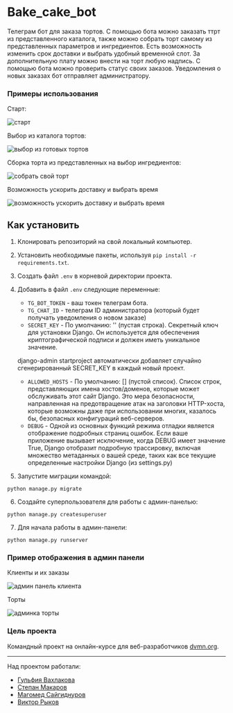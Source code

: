 # Bake_cake_bot

Телеграм бот для заказа тортов. С помощью бота можно заказать ттрт из представленного каталога, также можно собрать торт самому из представленных параметров и ингредиентов. Есть возможность изменить срок доставки и выбрать удобный временной слот. За дополнительную плату можно внести на торт любую надпись. С помощью бота можно проверить статус своих заказов. Уведомления о новых заказах бот отправляет администратору.

### Примеры использования

Старт:

![старт](https://github.com/user-attachments/assets/2037c59a-24ff-4c77-8063-4f6d08c24f3e)

Выбор из каталога тортов:

![выбор из готовых тортов](https://github.com/user-attachments/assets/27f0a7ac-f94a-489f-8800-670f8bf8859b)

Сборка торта из представленных на выбор ингредиентов:

![собрать свой торт](https://github.com/user-attachments/assets/0f744c5f-b31a-4d52-8c58-87f9050bdd50)

Возможность ускорить доставку и выбрать время

![возможность ускорить доставку и выбрать время](https://github.com/user-attachments/assets/fba38632-b191-4472-8ef2-cf4d7c4ac2a3)

## Как установить

1. Клонировать репозиторий на свой локальный компьютер.
2. Установить необходимые пакеты, используя `pip install -r requirements.txt`.
3. Создать файл `.env` в корневой директории проекта.
4. Добавить в файл `.env` следующие переменные:
    - `TG_BOT_TOKEN` - ваш токен телеграм бота.
    - `TG_CHAT_ID` - телеграм ID администратора (который будет получать уведомления о новом заказе)
    - `SECRET_KEY` - По умолчанию: '' (пустая строка).
    Секретный ключ для установки Django. Он используется для обеспечения криптографической подписи и должен иметь уникальное значение.

    django-admin startproject автоматически добавляет случайно сгенерированный SECRET_KEY в каждый новый проект.
    - `ALLOWED_HOSTS` - По умолчанию: [] (пустой список).
    Список строк, представляющих имена хостов/доменов, которые может обслуживать этот сайт Django. Это мера безопасности, направленная на предотвращение атак на заголовки HTTP-хоста, которые возможны даже при использовании многих, казалось бы, безопасных конфигураций веб-серверов.
    - `DEBUG` - Одной из основных функций режима отладки является отображение подробных страниц ошибок. Если ваше приложение вызывает исключение, когда DEBUG имеет значение True, Django отобразит подробную трассировку, включая множество метаданных о вашей среде, таких как все текущие определенные настройки Django (из settings.py)

5. Запустите миграции командой:

```
python manage.py migrate
```
6. Создайте суперпользователя для работы с админ-панелью:

```
python manage.py createsuperuser
```
7. Для начала работы в админ-панели:

```
python manage.py runserver
```
### Пример отображения в админ панели

Клиенты и их заказы

![админ панель клиента](https://github.com/user-attachments/assets/619e783e-aaf8-4644-849b-047b4d8ad9a0)

Торты

![админка торты](https://github.com/user-attachments/assets/03849c0e-1dc6-401e-81a2-9fdb4c60fda6)

### Цель проекта

Командный проект на онлайн-курсе для веб-разработчиков [dvmn.org](https://dvmn.org/).

---
Над проектом работали:
* [Гульфия Вахлакова](https://github.com/Gulfia83)
* [Степан Макаров](https://github.com/Stmkv)
* [Магомед Сайгиднуров](https://github.com/Magomed993)
* [Виктор Рыков](https://github.com/aqwarius2003)
